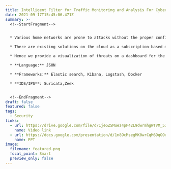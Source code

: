 ```yaml
---
title: Intelligent Filter for Traffic Monitoring and Analysis For Cyber Threats
date: 2021-09-17T15:45:06.471Z
summary: >-
  <!--StartFragment-->


  * Various home networks are prone to attacks without the proper configuration of security rules and firewalls.

  * There are existing solutions on the cloud as a subscription-based model but they are not practical as it is very expensive and suited for large enterprises.

  * Hence we provide a visualization of threats on a dashboard for the users to monitor and take necessary action against threats.

  * **Language:** JSON

  * **Frameworks:** Elastic search, Kibana, Logstash, Docker

  * **IDS/IPS**: Suricata,Zeek


  <!--EndFragment-->
draft: false
featured: false
tags:
  - Security
links:
  - url: https://drive.google.com/file/d/1jeGZSMuez4pP42L9dwrmhgWTVM_53e6_/view?resourcekey
    name: Video link
  - url: https://docs.google.com/presentation/d/1n8OcMsegMK0wrCqM6DqOOri1Ud5AHyEp/edit?usp=sharing&ouid=106882386787539954143&rtpof=true&sd=true
    name: PPT
image:
  filename: featured.png
  focal_point: Smart
  preview_only: false
---
```

